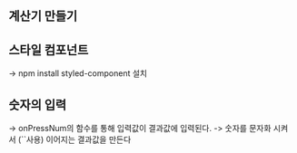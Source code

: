 ## 계산기 만들기 

## 스타일 컴포넌트 

->  npm install styled-component 설치 

## 숫자의 입력
-> onPressNum의 함수를 통해 입력값이 결과값에 입력된다.
-> 숫자를 문자화 시켜서 (``사용) 이어지는 결과값을 만든다
